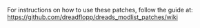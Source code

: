 For instructions on how to use these patches, follow the guide at:
https://github.com/dreadflopp/dreads_modlist_patches/wiki
